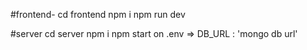 #frontend-
cd frontend
npm i
npm run dev

#server
cd server
npm i
npm start
on .env => DB_URL : 'mongo db url'
